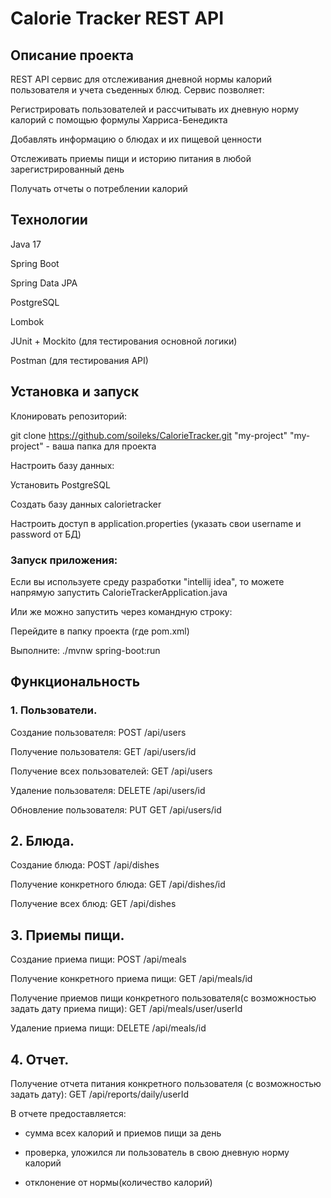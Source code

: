 # Calorie Tracker REST API


## Описание проекта

REST API сервис для отслеживания дневной нормы калорий пользователя и учета съеденных блюд. Сервис позволяет:

Регистрировать пользователей и рассчитывать их дневную норму калорий с помощью формулы Харриса-Бенедикта

Добавлять информацию о блюдах и их пищевой ценности

Отслеживать приемы пищи и историю питания в любой зарегистрированный день

Получать отчеты о потреблении калорий

## Технологии

Java 17

Spring Boot

Spring Data JPA

PostgreSQL

Lombok

JUnit + Mockito (для тестирования основной логики)

Postman (для тестирования API)

## Установка и запуск

Клонировать репозиторий:


git clone https://github.com/soileks/CalorieTracker.git "my-project"
"my-project" - ваша папка для проекта


Настроить базу данных:

Установить PostgreSQL

Создать базу данных calorietracker

Настроить доступ в application.properties (указать свои username и password от БД)

### Запуск приложения:

Если вы используете среду разработки "intellij idea", то можете напрямую запустить CalorieTrackerApplication.java

Или же можно запустить через командную строку:

Перейдите в папку проекта (где pom.xml)

Выполните: 
./mvnw spring-boot:run

## Функциональность

### 1. Пользователи.

Создание пользователя: POST /api/users

Получение пользователя: GET /api/users/id

Получение всех пользователей: GET /api/users

Удаление пользователя: DELETE /api/users/id

Обновление пользователя: PUT GET /api/users/id

## 2. Блюда.

Создание блюда: POST /api/dishes

Получение конкретного блюда: GET /api/dishes/id

Получение всех блюд: GET /api/dishes

## 3. Приемы пищи.

Создание приема пищи: POST /api/meals

Получение конкретного приема пищи: GET /api/meals/id

Получение приемов пищи конкретного пользователя(с возможностью задать дату приема пищи): GET /api/meals/user/userId

Удаление приема пищи: DELETE /api/meals/id

## 4. Отчет. 

Получение отчета питания конкретного пользователя (с возможностью задать дату): GET /api/reports/daily/userId

В отчете предоставляется:

 - сумма всех калорий и приемов пищи за день
  
 - проверка, уложился ли пользователь в свою дневную норму калорий
  
 - отклонение от нормы(количество калорий)

